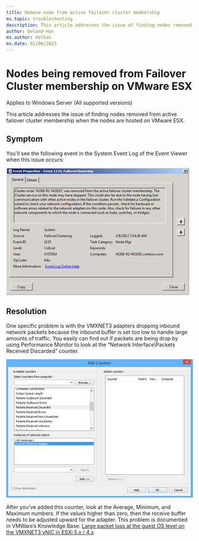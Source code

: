 ```yaml
---
title: Remove node from active failover cluster membership
ms.topic: troubleshooting
description: This article addresses the issue of finding nodes removed from active failover cluster membership.
author: Deland-Han
ms.author: delhan
ms.date: 01/06/2023
---
```

# Nodes being removed from Failover Cluster membership on VMware ESX

Applies to Windows Server (All supported versions)

This article addresses the issue of finding nodes removed from active failover cluster membership when the nodes are hosted on VMware ESX.

## Symptom

You'll see the following event in the System Event Log of the Event Viewer when this issue occurs:

![Event 1135](media/nodes-failover-cluster-vmware/1135.png)

## Resolution

One specific problem is with the VMXNET3 adapters dropping inbound network packets because the inbound buffer is set too low to handle large amounts of traffic. You easily can find out if packets are being drop by using Performance Monitor to look at the “Network Interface\Packets Received Discarded” counter.

![Add Counters](media/nodes-failover-cluster-vmware/0527.png)

After you've added this counter, look at the Average, Minimum, and Maximum numbers. If the values higher than zero, then the receive buffer needs to be adjusted upward for the adapter. This problem is documented in VMWare’s Knowledge Base: [Large packet loss at the guest OS level on the VMXNET3 vNIC in ESXi 5.x / 4.x](https://kb.vmware.com/s/article/2039495).